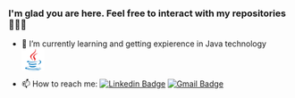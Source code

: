 ### I'm glad you are here. Feel free to interact with my repositories 🧑🏻‍💻


 - 🌱 I’m currently learning and getting expierence in Java technology <img align="center" alt="" height="40" width="40" src="https://raw.githubusercontent.com/devicons/devicon/master/icons/java/java-original.svg">
 

- 📫 How to reach me:  [![Linkedin Badge](https://img.shields.io/badge/-LinkedIn-blue?style=flat-square&logo=Linkedin&logoColor=white&link=https://www.linkedin.com/in/leoabrantesmelo/)](https://www.linkedin.com/in/leoabrantesmelo/) [![Gmail Badge](https://img.shields.io/badge/-Gmail-c14438?style=flat&logo=Gmail&logoColor=white&link=mailto:rebeccamanzi@gmail.com)](mailto:leoabrantesmelo@gmail.com)



